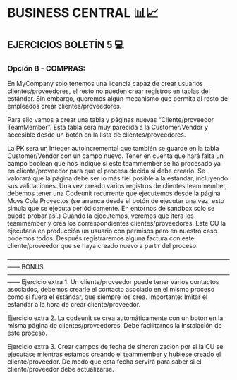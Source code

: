 # BUSINESS CENTRAL 📊📈

## EJERCICIOS BOLETÍN 5 💻

###   Opción B - COMPRAS:

En MyCompany solo tenemos una licencia capaz de crear usuarios clientes/proveedores, el resto no pueden crear registros en tablas del estándar. Sin embargo, queremos algún mecanismo que permita al resto de empleados crear
clientes/proveedores.

Para ello vamos a crear una tabla y páginas nuevas “Cliente/proveedor TeamMember”.
Esta tabla será muy parecida a la Customer/Vendor y accesible desde un botón en la lista de clientes/proveedores.

La PK será un Integer autoincremental que también se guarde en la tabla Customer/Vendor con un campo nuevo. Tener en cuenta que hará falta un campo boolean que nos indique si este teammember se ha procesado ya en cliente/proveedor para que el procesa decida si debe crearlo.
Se valorará que la página debe ser lo más fiel posible a la estándar, incluyendo sus validaciones.
Una vez creado varios registros de clientes teammember, debemos tener una Codeunit recurrente que ejecutemos desde la página Movs Cola Proyectos (se arranca desde el botón de ejecutar una vez, esto simula que se ejecuta periódicamente. En entornos de sandbox solo se puede probar así.)
Cuando la ejecutemos, veremos que itera los teammember y crea los correspondientes clientes/proveedores. Este CU la ejecutaría en producción un usuario con permisos pero en nuestro caso podemos todos.
Después registraremos alguna factura con este cliente/proveedor que se haya creado nuevo a partir del proceso.

——————————————————————————————————————
                  BONUS
——————————————————————————————————————
Ejercicio extra 1. Un cliente/proveedor puede tener varios contactos asociados, debemos crearle el contacto asociado en el mismo proceso como si fuera el estándar, que siempre los crea. Importante: Imitar el estándar a la hora de crear cliente/proveedor.

Ejercicio extra 2. La codeunit se crea automáticamente con un botón en la misma página de clientes/proveedores. Debe facilitarnos la instalación de este proceso.

Ejercicio extra 3. Crear campos de fecha de sincronización por si la CU se ejecutase mientras estamos creando el teammember y hubiese creado el cliente/proveedor.
De modo que esta fecha servirá para saber si el cliente/proveedor debe actualizarse.